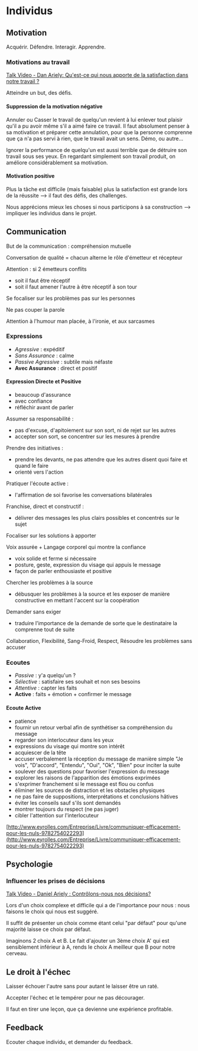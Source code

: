# Individus


## Motivation

Acquérir. Défendre. Interagir. Apprendre.

### Motivations au travail

[Talk Video - Dan Ariely: Qu'est-ce qui nous apporte de la satisfaction dans notre travail ?](http://www.ted.com/talks/dan_ariely_what_makes_us_feel_good_about_our_work?language=fr)

Atteindre un but, des défis.

#### Suppression de la motivation négative
Annuler ou Casser le travail de quelqu'un revient à lui enlever tout plaisir qu'il a pu avoir même s'il a aimé faire ce travail.
Il faut absolument penser à sa motivation et préparer cette annulation, pour que la personne comprenne que ça n'a pas servi à rien, que le travail avait un sens.
Démo, ou autre...

Ignorer la performance de quelqu'un est aussi terrible que de détruire son travail sous ses yeux. En regardant simplement son travail produit, on améliore considérablement sa motivation.

#### Motivation positive

Plus la tâche est difficile (mais faisable) plus la satisfaction est grande lors de la réussite --> il faut des défis, des challenges.

Nous apprécions mieux les choses si nous participons à sa construction --> impliquer les individus dans le projet.

## Communication

But de la communication : compréhension mutuelle

Conversation de qualité = chacun alterne le rôle d'émetteur et récepteur

Attention : si 2 émetteurs conflits
 - soit il faut être réceptif
 - soit il faut amener l'autre à être réceptif à son tour

Se focaliser sur les problèmes pas sur les personnes

Ne pas couper la parole

Attention à l'humour man placée, à l'ironie, et aux sarcasmes

### Expressions

 - *Agressive* : expéditif
 - *Sans Assurance* : calme
 - *Passive Agressive* : subtile mais néfaste
 - **Avec Assurance** : direct et positif

#### Expression Directe et Positive

 - beaucoup d'assurance
 - avec confiance
 - réfléchir avant de parler

Assumer sa responsabilité : 
 - pas d'excuse, d'apitoiement sur son sort, ni de rejet sur les autres
 - accepter son sort, se concentrer sur les mesures à prendre

Prendre des initiatives : 
 - prendre les devants, ne pas attendre que les autres disent quoi faire et quand le faire
 - orienté vers l'action

Pratiquer l'écoute active : 
 - l'affirmation de soi favorise les conversations bilatérales

Franchise, direct et constructif : 
 - délivrer des messages les plus clairs possibles et concentrés sur le sujet

Focaliser sur les solutions à apporter

Voix assurée + Langage corporel qui montre la confiance
 - voix solide et ferme si nécessaire
 - posture, geste, expression du visage qui appuis le message
 - façon de parler enthousiaste et positive

Chercher les problèmes à la source
 - débusquer les problèmes à la source et les exposer de manière constructive en mettant l'accent sur la coopération

 Demander sans exiger
 - traduire l'importance de la demande de sorte que le destinataire la comprenne tout de suite

Collaboration, Flexibilité, Sang-Froid, Respect, Résoudre les problèmes sans accuser


### Ecoutes
 - *Passive* : y'a quelqu'un ?
 - *Sélective* : satisfaire ses souhait et non ses besoins
 - *Attentive* : capter les faits
 - **Active** : faits + émotion + confirmer le message

#### Ecoute Active

 - patience
 - fournir un retour verbal afin de synthétiser sa compréhension du message
 - regarder son interlocuteur dans les yeux
 - expressions du visage qui montre son intérêt
 - acquiescer de la tête
 - accuser verbalement la réception du message de manière simple "Je vois", "D'accord", "Entendu", "Oui", "Ok", "Bien" pour inciter la suite
 - soulever des questions pour favoriser l'expression du message
 - explorer les raisons de l'apparition des émotions exprimées
 - s'exprimer franchement si le message est flou  ou confus
 - éliminer les sources de distraction et les obstacles physiques
 - ne pas faire de suppositions, interprétations et conclusions hâtives
 - éviter les conseils sauf s'ils sont demandés
 - montrer toujours du respect (ne pas juger)
 - cibler l'attention sur l'interlocuteur

[http://www.eyrolles.com/Entreprise/Livre/communiquer-efficacement-pour-les-nuls-9782754022293](http://www.eyrolles.com/Entreprise/Livre/communiquer-efficacement-pour-les-nuls-9782754022293)

## Psychologie


### Influencer les prises de décisions

[Talk Video - Daniel Ariely : Contrôlons-nous nos décisions?](https://www.ted.com/talks/dan_ariely_asks_are_we_in_control_of_our_own_decisions?language=fr)

Lors d'un choix complexe et difficile qui a de l'importance pour nous : nous faisons le choix qui nous est suggéré.

Il suffit de présenter un choix comme étant celui "par défaut" pour qu'une majorité laisse ce choix par défaut.

Imaginons 2 choix A et B. Le fait d'ajouter un 3ème choix A' qui est sensiblement inférieur à A, rends le choix A meilleur que B pour notre cerveau.

## Le droit à l'échec

Laisser échouer l'autre sans pour autant le laisser être un raté.

Accepter l'échec et le tempérer pour ne pas décourager.

Il faut en tirer une leçon, que ça devienne une expérience profitable.

## Feedback

Ecouter chaque individu, et demander du feedback.
